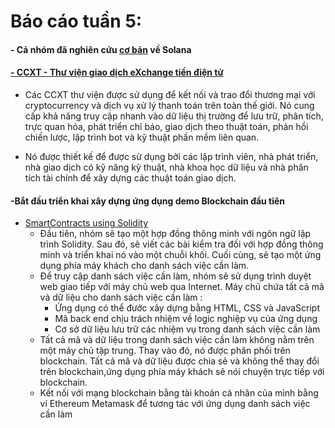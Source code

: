 # Báo cáo tuần 5:
  #### - Cả nhóm đã nghiên cứu [cơ bản](https://github.com/NguyenHaDoanh/se07-24.1/issues/13#issuecomment-974828165) về Solana
        
        
  #### [ - CCXT - Thư viện giao dịch eXchange tiền điện tử](https://github.com/ccxt/ccxt?fbclid=IwAR3Z8j6WYF4KR0Xubv0KSUU_IK12eLrbJ0p6yP6RbUjdV0dtLo6rJ2LMh3o)
  
  - Các CCXT thư viện được sử dụng để kết nối và trao đổi thương mại với cryptocurrency và dịch vụ xử lý thanh toán trên toàn thế giới. Nó cung cấp khả năng truy cập nhanh vào dữ liệu thị trường để lưu trữ, phân tích, trực quan hóa, phát triển chỉ báo, giao dịch theo thuật toán, phản hồi chiến lược, lập trình bot và kỹ thuật phần mềm liên quan.

  - Nó được thiết kế để được sử dụng bởi các lập trình viên, nhà phát triển, nhà giao dịch có kỹ năng kỹ thuật, nhà khoa học dữ liệu và nhà phân tích tài chính để xây dựng các thuật toán giao dịch.
  #### -Bắt đầu triển khai xây dựng ứng dụng demo Blockchain  đầu tiên
  - [SmartContracts using Solidity](https://github.com/NguyenHaDoanh/se07-24.1/tree/main/Simple%20Blockchain%20App/contracts)
    - Đầu tiên, nhóm sẽ tạo một hợp đồng thông minh với ngôn ngữ lập trình Solidity. Sau đó, sẽ viết các bài kiểm tra đối với hợp đồng thông minh và triển khai nó vào một chuỗi khối. Cuối cùng, sẽ tạo một ứng dụng phía máy khách cho danh sách việc cần làm. 
    - Để truy cập danh sách việc cần làm, nhóm sẽ sử dụng trình duyệt web giao tiếp với máy chủ web qua Internet. Máy chủ chứa tất cả mã và dữ liệu cho danh sách việc cần làm :
      - Ứng dụng có thể đước xây dựng bằng HTML, CSS và JavaScript
      - Mã back end chịu trách nhiệm về logic nghiệp vụ của ứng dụng
      - Cơ sở dữ liệu lưu trữ các nhiệm vụ trong danh sách việc cần làm
    - Tất cả mã và dữ liệu trong danh sách việc cần làm không nằm trên một máy chủ tập trung. Thay vào đó, nó được phân phối trên blockchain. Tất cả mã và dữ liệu được chia sẻ và không thể thay đổi trên blockchain,ứng dụng phía máy khách sẽ nói chuyện trực tiếp với blockchain.
    - Kết nối với mạng blockchain bằng tài khoản cá nhân của mình bằng ví Ethereum Metamask để tương tác với ứng dụng danh sách việc cần làm
   
